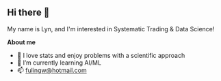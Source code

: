 ## Hi there 👋 

My name is Lyn, and I'm interested in Systematic Trading & Data Science!

**About me**
- 🔭 I love stats and enjoy problems with a scientific approach
- 🌱 I’m currently learning AI/ML
- 📫 fulingw@hotmail.com

<!--
**lynw93/lynw93** is a ✨ _special_ ✨ repository because its `README.md` (this file) appears on your GitHub profile.

Here are some ideas to get you started:

- 🔭 I’m currently working on ...
- 🌱 I’m currently learning ...
- 👯 I’m looking to collaborate on ...
- 🤔 I’m looking for help with ...
- 💬 Ask me about ...
- 📫 How to reach me: ...
- 😄 Pronouns: ...
- ⚡ Fun fact: ...
-->
